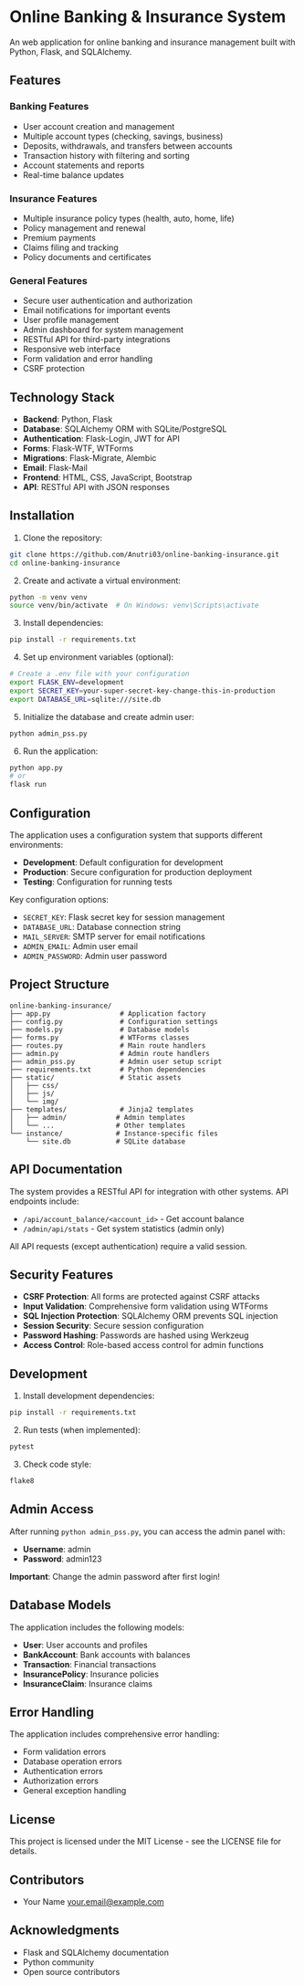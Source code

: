 # Online Banking & Insurance System

An  web application for online banking and insurance management built with Python, Flask, and SQLAlchemy.

## Features

### Banking Features
- User account creation and management
- Multiple account types (checking, savings, business)
- Deposits, withdrawals, and transfers between accounts
- Transaction history with filtering and sorting
- Account statements and reports
- Real-time balance updates

### Insurance Features
- Multiple insurance policy types (health, auto, home, life)
- Policy management and renewal
- Premium payments
- Claims filing and tracking
- Policy documents and certificates

### General Features
- Secure user authentication and authorization
- Email notifications for important events
- User profile management
- Admin dashboard for system management
- RESTful API for third-party integrations
- Responsive web interface
- Form validation and error handling
- CSRF protection

## Technology Stack

- **Backend**: Python, Flask
- **Database**: SQLAlchemy ORM with SQLite/PostgreSQL
- **Authentication**: Flask-Login, JWT for API
- **Forms**: Flask-WTF, WTForms
- **Migrations**: Flask-Migrate, Alembic
- **Email**: Flask-Mail
- **Frontend**: HTML, CSS, JavaScript, Bootstrap
- **API**: RESTful API with JSON responses

## Installation

1. Clone the repository:
```bash
git clone https://github.com/Anutri03/online-banking-insurance.git
cd online-banking-insurance
```

2. Create and activate a virtual environment:
```bash
python -m venv venv
source venv/bin/activate  # On Windows: venv\Scripts\activate
```

3. Install dependencies:
```bash
pip install -r requirements.txt
```

4. Set up environment variables (optional):
```bash
# Create a .env file with your configuration
export FLASK_ENV=development
export SECRET_KEY=your-super-secret-key-change-this-in-production
export DATABASE_URL=sqlite:///site.db
```

5. Initialize the database and create admin user:
```bash
python admin_pss.py
```

6. Run the application:
```bash
python app.py
# or
flask run
```

## Configuration

The application uses a configuration system that supports different environments:

- **Development**: Default configuration for development
- **Production**: Secure configuration for production deployment
- **Testing**: Configuration for running tests

Key configuration options:
- `SECRET_KEY`: Flask secret key for session management
- `DATABASE_URL`: Database connection string
- `MAIL_SERVER`: SMTP server for email notifications
- `ADMIN_EMAIL`: Admin user email
- `ADMIN_PASSWORD`: Admin user password

## Project Structure

```
online-banking-insurance/
├── app.py                 # Application factory
├── config.py              # Configuration settings
├── models.py              # Database models
├── forms.py               # WTForms classes
├── routes.py              # Main route handlers
├── admin.py               # Admin route handlers
├── admin_pss.py           # Admin user setup script
├── requirements.txt       # Python dependencies
├── static/                # Static assets
│   ├── css/
│   ├── js/
│   └── img/
├── templates/             # Jinja2 templates
│   ├── admin/            # Admin templates
│   └── ...               # Other templates
└── instance/             # Instance-specific files
    └── site.db           # SQLite database
```

## API Documentation

The system provides a RESTful API for integration with other systems. API endpoints include:

- `/api/account_balance/<account_id>` - Get account balance
- `/admin/api/stats` - Get system statistics (admin only)

All API requests (except authentication) require a valid session.

## Security Features

- **CSRF Protection**: All forms are protected against CSRF attacks
- **Input Validation**: Comprehensive form validation using WTForms
- **SQL Injection Protection**: SQLAlchemy ORM prevents SQL injection
- **Session Security**: Secure session configuration
- **Password Hashing**: Passwords are hashed using Werkzeug
- **Access Control**: Role-based access control for admin functions

## Development

1. Install development dependencies:
```bash
pip install -r requirements.txt
```

2. Run tests (when implemented):
```bash
pytest
```

3. Check code style:
```bash
flake8
```

## Admin Access

After running `python admin_pss.py`, you can access the admin panel with:
- **Username**: admin
- **Password**: admin123

**Important**: Change the admin password after first login!

## Database Models

The application includes the following models:
- **User**: User accounts and profiles
- **BankAccount**: Bank accounts with balances
- **Transaction**: Financial transactions
- **InsurancePolicy**: Insurance policies
- **InsuranceClaim**: Insurance claims

## Error Handling

The application includes comprehensive error handling:
- Form validation errors
- Database operation errors
- Authentication errors
- Authorization errors
- General exception handling

## License

This project is licensed under the MIT License - see the LICENSE file for details.

## Contributors

- Your Name <your.email@example.com>

## Acknowledgments

- Flask and SQLAlchemy documentation
- Python community
- Open source contributors 
